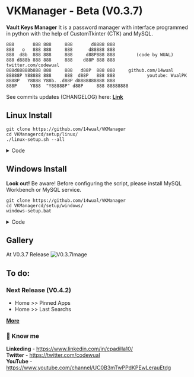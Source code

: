 # VKManager - Beta (V0.3.7)
<b>Vault Keys Manager</b> It is a password manager with interface programmed in python with the help of CustomTkinter (CTK) and MySQL.

```
888       888 888     888       d8888 888
888   o   888 888     888      d88888 888
888  d8b  888 888     888     d88P888 888        (code by WUAL)
888 d888b 888 888     888    d88P 888 888            twitter.com/codewual
888d88888b888 888     888   d88P  888 888     github.com/14wual
88888P Y88888 888     888  d88P   888 888            youtube: WualPK
8888P   Y8888 Y88b. .d88P d8888888888 888     
888P     Y888  "Y88888P" d88P     888 88888888
```

See commits updates (CHANGELOG) here: <a href="https://github.com/14wual/VKManager/blob/main/CHANGELOG.md"><b>Link</b></a>

## Linux Install
```
git clone https://github.com/14wual/VKManager
cd VKManagercd/setup/linux/
./linux-setup.sh --all
```

<details>
  <summary>Code</summary>
  
  ```bash
  if [[ "$1" == '--all' ]]; then 
        all ()
elif [[ "$1" == '--mysql' ]]; then 
        mysql ()
elif [[ "$1" == '--pip' ]]; then 
        pip()
elif [[ "$1" == '--command' ]]; then 
        command()
else 
        cat <<- EOF 
        Usage : ./linux-setup.sh --option 
                  
        Available Options : 
        --all       --mysql
        --command   --pip
        EOF 
fi
  ```
  
  <a href="https://github.com/14wual/VKManager/blob/main/setup/linux/linux-setup.sh"><b>See More (Full Code)</b></a>
  
</details>

## Windows Install
<b>Look out!</b> Be aware! Before configuring the script, please install MySQL Workbench or MySQL service.
```
git clone https://github.com/14wual/VKManager
cd VKManagercd/setup/windows/
windows-setup.bat
```


<details>
  <summary>Code</summary>
  
  ```python
  for x in pip_installers:
        try:
            os.system(f"pip install {x}")
        except:
            os.system(f"pip install {x}")
        finally:
            print(f"[ ✓ ] {x} installed correctly")
  ```
  
  ```python
  try:
        mlp = mysql.connector.connect(
            host="localhost",
            user=usser,
            password=passwd,
            database = database
            )
    except:
        print("[ ✕ ] Manually create the database.")
        exit()
    finally:
        print("[ ✓ ] Created Correctly")
        mlp.execute("SHOW TABLES")
  ```
  <a href="https://github.com/14wual/VKManager/blob/main/setup/windows/windows-setup.py"><b>See More (Full Code)</b></a>
  
</details>

## Gallery
At V0.3.7 Release
![V0.3.7Image](https://user-images.githubusercontent.com/105047274/206784858-e3be48f5-8d6f-44d9-9dcc-391f81cd639d.png)

## To do:
 
### Next Release (V0.4.2)
 - Home >> Pinned Apps
 - Home >> Last Searchs
 
 <a href="https://github.com/14wual/VKManager/blob/main/CHANGELOG.md"><b>More</b></a>

<h3>🚀 Know me </h3>

<b>Linkeding</b> - https://www.linkedin.com/in/cpadilla10/ <br>
<b>Twitter</b> - https://twitter.com/codewual <br>
<b>YouTube</b> - https://www.youtube.com/channel/UC0B3mTwPPdKPEwLerauEtdg <br>
